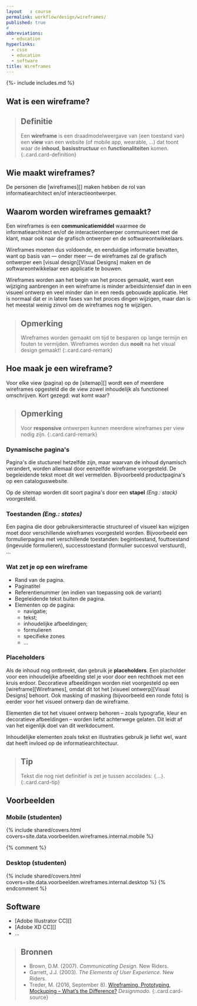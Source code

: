 ```yaml
---
layout   : course
permalink: workflow/design/wireframes/
published: true
#
abbreviations:
  - education
hyperlinks:
  - csse
  - education
  - software
title: Wireframes
---
```

{%- include includes.md %}

Wat is een wireframe?
---------------------

> Definitie
> ---
> Een **wireframe** is een draadmodelweergave van (een toestand van) een **view** van een website (of mobile app, wearable, ...) dat toont waar de **inhoud**, **basisstructuur** en **functionaliteiten** komen. 
{:.card.card-definition}

Wie maakt wireframes?
---------------------

De personen die [wireframes][] maken hebben de rol van informatiearchitect en/of interactieontwerper.

Waarom worden wireframes gemaakt?
---------------------------------

Een wireframes is een **communicatiemiddel** waarmee de informatiearchitect en/of de interactieontwerper communiceert met de klant, maar ook naar de grafisch ontwerper en de softwareontwikkelaars.

Wireframes moeten dus voldoende, en eenduidige informatie bevatten, want op basis van &mdash; onder meer &mdash; de wireframes zal de grafisch ontwerper een [visual design][Visual Designs] maken en de softwareontwikkelaar een applicatie te bouwen.

Wireframes worden aan het begin van het proces gemaakt, want een wijziging aanbrengen in een wireframe is minder arbeidsintensief dan in een visueel ontwerp en veel minder dan in een reeds gebouwde applicatie. Het is normaal dat er in latere fases van het proces dingen wijzigen, maar dan is het meestal weinig zinvol om de wireframes nog te wijzigen.

> Opmerking
> ---
> Wireframes worden gemaakt om tijd te besparen op lange termijn en fouten te vermijden. Wireframes worden dus **nooit** na het visual design gemaakt!
{:.card.card-remark}

Hoe maak je een wireframe?
--------------------------

Voor elke view (pagina) op de [sitemap][] wordt een of meerdere wireframes opgesteld die de view zowel inhoudelijk als functioneel omschrijven. Kort gezegd: wat komt waar? 

> Opmerking
> ---
> Voor **responsive** ontwerpen kunnen meerdere wireframes per view nodig zijn.
{:.card.card-remark}

### Dynamische pagina's

Pagina's die stuctureel hetzelfde zijn, maar waarvan de inhoud dynamisch verandert, worden allemaal door eenzelfde wireframe voorgesteld. De begeleidende tekst moet dit wel vermelden. Bijvoorbeeld productpagina's op een cataloguswebsite.

Op de sitemap worden dit soort pagina's door een **stapel** *(Eng.: stack)* voorgesteld.

### Toestanden *(Eng.: states)*

Een pagina die door gebruikersinteractie structureel of visueel kan wijzigen moet door verschillende wireframes voorgesteld worden. Bijvoorbeeld een formulierpagina met verschillende toestanden: begintoestand, fouttoestand (ingevulde formulieren), successtoestand (formulier succesvol verstuurd), …

### Wat zet je op een wireframe

 - Rand van de pagina.
 - Paginatitel
 - Referentienummer (en indien van toepassing ook de variant)
 - Begeleidende tekst buiten de pagina.
 - Elementen op de pagina:
   - navigatie;
   - tekst;
   - inhoudelijke afbeeldingen;
   - formulieren
   - specifieke zones
   - …

### Placeholders

Als de inhoud nog ontbreekt, dan gebruik je **placeholders**. Een placholder voor een inhoudelijke afbeelding stel je voor door een rechthoek met een kruis erdoor. Decoratieve afbeeldingen worden niet voorgesteld op een [wireframe][Wireframes], omdat dit tot het [visueel ontwerp][Visual Designs] behoort. Ook masking of masking (bijvoorbeeld een ronde foto) is eerder voor het visueel ontwerp dan de wireframe.

Elementen die tot het visueel ontwerp behoren &ndash; zoals typografie, kleur en decoratieve afbeeldingen &ndash; worden liefst achterwege gelaten. Dit leidt af van het eigenlijk doel van dit werkdocument.

Inhoudelijke elementen zoals tekst en illustraties gebruik je liefst wel, want dat heeft invloed op de informatiearchitectuur.

> Tip
> ---
> Tekst die nog niet definitief is zet je tussen accolades: `{`…`}`.
{:.card.card-tip}

Voorbeelden
-----------

### Mobile (studenten)

{% include shared/covers.html covers=site.data.voorbeelden.wireframes.internal.mobile %}

{% comment %}
### Desktop (studenten)

{% include shared/covers.html covers=site.data.voorbeelden.wireframes.internal.desktop %}
{% endcomment %}

Software
--------

 - [Adobe Illustrator CC][]
 - [Adobe XD CC][]
 - …

> Bronnen
> ---
> - Brown, D.M. (2007). *Communicating Design.* New Riders.
> - Garrett, J.J. (2003). *The Elements of User Experience.* New Riders.
> - Treder, M. (2016, September 8). [Wireframing, Prototyping, Mockuping – What’s the Difference?](https://designmodo.com/wireframing-prototyping-mockuping/) *Designmodo.*
{:.card.card-source}
